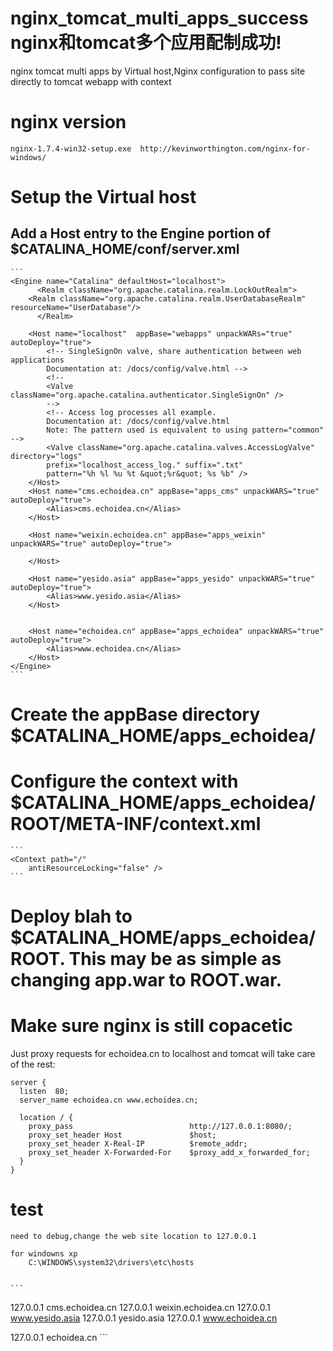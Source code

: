 nginx_tomcat_multi_apps_success nginx和tomcat多个应用配制成功!
===============================

nginx tomcat multi apps by  Virtual host,Nginx configuration to pass site directly to tomcat webapp with context



# nginx version
	nginx-1.7.4-win32-setup.exe  http://kevinworthington.com/nginx-for-windows/


# Setup the Virtual host
## Add a Host entry to the Engine portion of $CATALINA_HOME/conf/server.xml
	```
	<Engine name="Catalina" defaultHost="localhost">   
	      <Realm className="org.apache.catalina.realm.LockOutRealm">      
		<Realm className="org.apache.catalina.realm.UserDatabaseRealm"  resourceName="UserDatabase"/>
	      </Realm>

		<Host name="localhost"  appBase="webapps" unpackWARs="true" autoDeploy="true">
			<!-- SingleSignOn valve, share authentication between web applications
			Documentation at: /docs/config/valve.html -->
			<!--
			<Valve className="org.apache.catalina.authenticator.SingleSignOn" />
			-->
			<!-- Access log processes all example.
			Documentation at: /docs/config/valve.html
			Note: The pattern used is equivalent to using pattern="common" -->
			<Valve className="org.apache.catalina.valves.AccessLogValve" directory="logs"
			prefix="localhost_access_log." suffix=".txt"
			pattern="%h %l %u %t &quot;%r&quot; %s %b" />
		</Host>
		<Host name="cms.echoidea.cn" appBase="apps_cms" unpackWARS="true" autoDeploy="true">
			<Alias>cms.echoidea.cn</Alias>
		</Host>

		<Host name="weixin.echoidea.cn" appBase="apps_weixin" unpackWARS="true" autoDeploy="true">
			
		</Host>

		<Host name="yesido.asia" appBase="apps_yesido" unpackWARS="true" autoDeploy="true">
			<Alias>www.yesido.asia</Alias>
		</Host>


		<Host name="echoidea.cn" appBase="apps_echoidea" unpackWARS="true" autoDeploy="true">
			<Alias>www.echoidea.cn</Alias>
		</Host>
	</Engine>
	```


# Create the appBase directory $CATALINA_HOME/apps_echoidea/

# Configure the context with $CATALINA_HOME/apps_echoidea/ROOT/META-INF/context.xml
	```
	<Context path="/" 
	    antiResourceLocking="false" />
	```
# Deploy blah to $CATALINA_HOME/apps_echoidea/ROOT. This may be as simple as changing app.war to ROOT.war.

# Make sure nginx is still copacetic
Just proxy requests for echoidea.cn to localhost and tomcat will take care of the rest:
```
server {
  listen  80; 
  server_name echoidea.cn www.echoidea.cn;

  location / { 
    proxy_pass                          http://127.0.0.1:8080/;
    proxy_set_header Host               $host;
    proxy_set_header X-Real-IP          $remote_addr;  
    proxy_set_header X-Forwarded-For    $proxy_add_x_forwarded_for;
  }
}

```



# test
	need to debug,change the web site location to 127.0.0.1
	
	for windowns xp
		C:\WINDOWS\system32\drivers\etc\hosts
	
	
	```

127.0.0.1       cms.echoidea.cn
127.0.0.1       weixin.echoidea.cn
127.0.0.1       www.yesido.asia
127.0.0.1       yesido.asia
127.0.0.1       www.echoidea.cn

127.0.0.1       echoidea.cn	
	```
